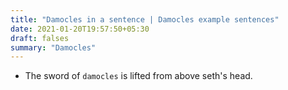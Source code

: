 ```yaml
---
title: "Damocles in a sentence | Damocles example sentences"
date: 2021-01-20T19:57:50+05:30
draft: falses
summary: "Damocles"
---
```

- The sword of `damocles` is lifted from above seth's head.
                 
